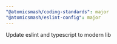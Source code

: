```yaml
---
"@atomicsmash/coding-standards": major
"@atomicsmash/eslint-config": major
---
```


Update eslint and typescript to modern lib
